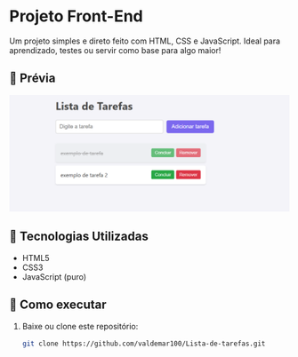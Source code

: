 # Projeto Front-End

Um projeto simples e direto feito com HTML, CSS e JavaScript. Ideal para aprendizado, testes ou servir como base para algo maior!

## 📸 Prévia

![Preview do projeto](lista.png.png)

## 🔧 Tecnologias Utilizadas

- HTML5
- CSS3
- JavaScript (puro)

## 🚀 Como executar

1. Baixe ou clone este repositório:
   ```bash
   git clone https://github.com/valdemar100/Lista-de-tarefas.git
